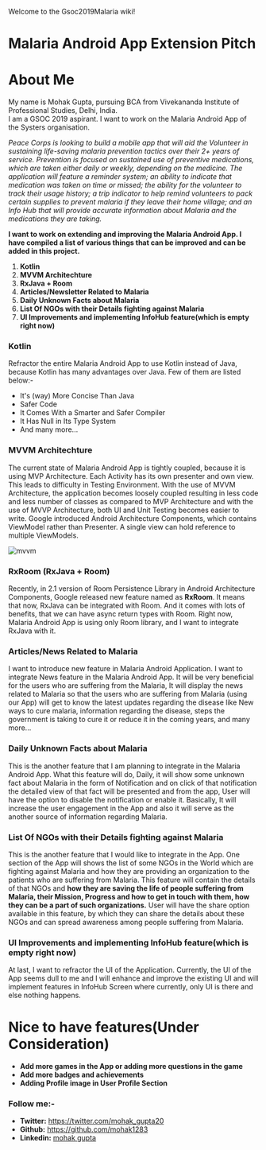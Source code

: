 Welcome to the Gsoc2019Malaria wiki!

# Malaria Android App Extension Pitch

# About Me
My name is Mohak Gupta, pursuing BCA from Vivekananda Institute of Professional Studies, Delhi, India.    
I am a GSOC 2019 aspirant. I want to work on the Malaria Android App of the Systers organisation.

_Peace Corps is looking to build a mobile app that will aid the Volunteer in sustaining life-saving malaria prevention tactics over their 2+ years of service. Prevention is focused on sustained use of preventive medications, which are taken either daily or weekly, depending on the medicine. The application will feature a reminder system; an ability to indicate that medication was taken on time or missed; the ability for the volunteer to track their usage history; a trip indicator to help remind volunteers to pack certain supplies to prevent malaria if they leave their home village; and an Info Hub that will provide accurate information about Malaria and the medications they are taking._

**I want to work on extending and improving the Malaria Android App.  I have compiled a list of various things that can be improved and can be added in this project.**

1. **Kotlin**
2. **MVVM Architechture**
3. **RxJava + Room**
4. **Articles/Newsletter Related to Malaria**
5. **Daily Unknown Facts about Malaria**
6. **List Of NGOs with their Details fighting against Malaria**
7. **UI Improvements and implementing InfoHub feature(which is empty right now)**

### Kotlin
Refractor the entire Malaria Android App to use Kotlin instead of Java, because Kotlin has many advantages over Java. Few of them are listed below:-
* It's (way) More Concise Than Java
* Safer Code
* It Comes With a Smarter and Safer Compiler
* It Has Null in Its Type System
* And many more...

### MVVM Architechture
The current state of Malaria Android App is tightly coupled, because it is using MVP Architecture. Each Activity has its own presenter and own view. This leads to difficulty in Testing Environment.  With the use of MVVM Architecture, the application becomes loosely coupled resulting in less code and less number of classes as compared to MVP Architecture and with the use of MVVP Architecture, both UI and Unit Testing becomes easier to write.
Google introduced Android Architecture Components, which contains ViewModel rather than Presenter.  A single view can hold reference to multiple ViewModels.

![mvvm](https://user-images.githubusercontent.com/35039342/50704949-29d18a00-107f-11e9-9562-456ec5526975.PNG)

 
### RxRoom (RxJava + Room)
Recently, in 2.1 version of Room Persistence Library in Android Architecture Components, Google released new feature named as **RxRoom**.  It means that now, RxJava can be integrated with Room. And it comes with lots of benefits, that we can have async return types with Room. Right now, Malaria Android App is using only Room library, and I want to integrate RxJava with it.

### Articles/News Related to Malaria
I want to introduce new feature in Malaria Android Application. I want to integrate News feature in the Malaria Android App. It will be very beneficial for the users who are suffering from the Malaria, It will display the news related to Malaria so that the users who are suffering from Malaria (using our App) will get to know the latest updates regarding the disease like New ways to cure malaria, information regarding the disease, steps the government is taking to cure it or reduce it in the coming years, and many more...  

### Daily Unknown Facts about Malaria
This is the another feature that I am planning to integrate in the Malaria Android App. What this feature will do, Daily, it will show some unknown fact about Malaria in the form of Notification and on click of that notification the detailed view of that fact will be presented and from the app, User will have the option to disable the notification or enable it. Basically, It will increase the user engagement in the App and also it will serve as the another source of information regarding Malaria.

### List Of NGOs with their Details fighting against Malaria
This is the another feature that I would like to integrate in the App. One section of the App will shows the list of some NGOs in the World which are fighting against Malaria and how they are providing an organization to the patients who are suffering from Malaria. This feature will contain the details of that NGOs and **how they are saving the life of people suffering from Malaria, their Mission, Progress and how to get in touch with them, how they can be a part of such organizations.**
User will have the share option available in this feature, by which they can share the details about these NGOs and can spread awareness among people suffering from Malaria.

### UI Improvements and implementing InfoHub feature(which is empty right now)
At last, I want to refractor the UI of the Application. Currently, the UI of the App seems dull to me and I will enhance and improve the existing UI and will implement features in InfoHub Screen where currently, only UI is there and else nothing happens.


# Nice to have features(Under Consideration)
* **Add more games in the App or adding more questions in the game**
* **Add more badges and achievements**
* **Adding Profile image in User Profile Section**

### Follow me:-
* **Twitter:** https://twitter.com/mohak_gupta20
* **Github:** https://github.com/mohak1283
* **Linkedin:** [mohak gupta](https://www.linkedin.com/in/mohak-gupta-885669131/)
